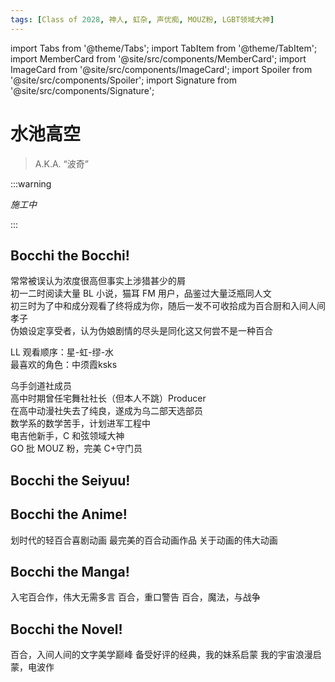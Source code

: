 ```yaml
---
tags: [Class of 2028, 神人, 虹杂, 声优痴, MOUZ粉, LGBT领域大神]
---
```


import Tabs from '@theme/Tabs';
import TabItem from '@theme/TabItem';
import MemberCard from '@site/src/components/MemberCard';
import ImageCard from '@site/src/components/ImageCard';
import Spoiler from '@site/src/components/Spoiler';
import Signature from '@site/src/components/Signature';

# 水池高空

> A.K.A. “波奇”

<MemberCard
  name="水池高空"
  subtitle="词条主角"
  avatar="https://lain.bgm.tv/pic/user/c/000/73/46/734644.jpg"
  link="https://bangumi.tv/user/734644"
/>

:::warning

_施工中_

:::

## Bocchi the Bocchi!

常常被误认为浓度很高但事实上涉猎甚少的屑\
初一二时阅读大量 BL 小说，猫耳 FM 用户，品鉴过大量泛瓶同人文\
初三时为了中和成分观看了终将成为你，随后一发不可收拾成为百合厨和入间人间孝子\
伪娘设定享受者，认为伪娘剧情的尽头是同化<Spoiler>这又何尝不是一种百合</Spoiler>

LL 观看顺序：星-虹-缪-水\
最喜欢的角色：中须霞<Spoiler>ksks</Spoiler>

乌手剑道社成员\
高中时期曾任宅舞社社长（但本人不跳）<Spoiler>Producer</Spoiler>\
在高中动漫社失去了纯良，遂成为乌二部天选部员\
数学系的数学苦手，计划进军工程中\
电吉他新手，C 和弦领域大神\
GO 批 MOUZ 粉，完美 C+守门员

## Bocchi the Seiyuu!

<MemberCard
name="相良茉优"
subtitle="假偶像，真兄弟"
avatar="https://pbs.twimg.com/profile_images/1815297063011352576/dsfZlISE_400x400.jpg"
link="https://highpine.co.jp/talent/sagara-mayu.html"
/>

<MemberCard
  name="楠木灯"
  subtitle="不能忘记的人"
  avatar="https://pbs.twimg.com/profile_images/1833156286617468928/vFmpd0Wv_400x400.jpg"
  link="https://www.kusunokitomori.com/"
/>

<MemberCard
  name="黑泽朋世"
  subtitle="我爹，演技无敌"
  avatar="https://pbs.twimg.com/profile_images/1734220846171086848/CWcgeLfU_400x400.jpg"
  link="https://tomoyokurosawa.com/"
/>

## Bocchi the Anime!

<Tabs>
  <TabItem value="anime-1" label="孤独摇滚">
    划时代的轻百合喜剧动画
    <ImageCard
      image="https://lain.bgm.tv/r/400/pic/cover/l/e2/e7/328609_2EHLJ.jpg"
      title="ぼっち・ざ・ろっく！"
      link="https://bangumi.tv/subject/328609"
      maxWidth="360px"
    />
  </TabItem>

  <TabItem value="anime-2" label="莉兹与青鸟">
    最完美的百合动画作品
    <ImageCard
      image="https://lain.bgm.tv/r/400/pic/cover/l/1d/35/216371_5926R.jpg"
      title="リズと青い鳥"
      link="https://bgm.tv/subject/216371"
      maxWidth="360px"
    />
  </TabItem>

  <TabItem value="anime-3" label="白箱">
    关于动画的伟大动画
    <ImageCard
      image="https://lain.bgm.tv/r/400/pic/cover/l/73/26/110467_Fx9tT.jpg"
      title="SHIROBAKO"
      link="https://bgm.tv/subject/110467"
      maxWidth="360px"
    />
  </TabItem>
</Tabs>

## Bocchi the Manga!

<Tabs>
  <TabItem value="manga-1" label="终将成为你">
    入宅百合作，伟大无需多言
    <ImageCard
      image="https://lain.bgm.tv/r/400/pic/cover/l/32/48/132936_KlKa0.jpg"
      title="やがて君になる"
      link="https://bgm.tv/subject/132936"
      maxWidth="360px"
    />
  </TabItem>

  <TabItem value="manga-2" label="污秽不堪的你最可爱了">
    百合，重口警告
    <ImageCard
      image="https://lain.bgm.tv/r/400/pic/cover/l/7a/ec/285054_GuQL6.jpg"
      title="きたない君がいちばんかわいい"
      link="https://bgm.tv/subject/285054"
      maxWidth="360px"
    />
  </TabItem>

  <TabItem value="manga-3" label="与你相恋到生命尽头">
    百合，魔法，与战争
    <ImageCard
      image="https://lain.bgm.tv/r/400/pic/cover/l/49/28/254437_V0nL4.jpg"
      title="きみが死ぬまで恋をしたい"
      link="https://bgm.tv/subject/254437"
      maxWidth="360px"
    />
  </TabItem>
</Tabs>

## Bocchi the Novel!

<Tabs>
  <TabItem value="novel-1" label="少女妄想中">
    百合，入间人间的文字美学巅峰
    <ImageCard
      image="https://lain.bgm.tv/pic/cover/l/b1/80/206284_34gU3.jpg"
      title="少女妄想中。"
      link="https://bgm.tv/subject/206284"
      maxWidth="360px"
    />
  </TabItem>

  <TabItem value="novel-2" label="妹妹人生">
    备受好评的经典，我的妹系启蒙
    <ImageCard
      image="https://lain.bgm.tv/r/400/pic/cover/l/8f/c1/223229_77X0K.jpg"
      title="いもーとらいふ"
      link="https://bgm.tv/subject/223229"
      maxWidth="360px"
    />
  </TabItem>

  <TabItem value="novel-3" label="电波女与青春男">
    我的宇宙浪漫启蒙，电波作
    <ImageCard
      image="https://lain.bgm.tv/r/400/pic/cover/l/bc/37/7918_zO4o4.jpg"
      title="電波女と青春男"
      link="https://bgm.tv/subject/7918"
      maxWidth="360px"
    />
  </TabItem>
</Tabs>
